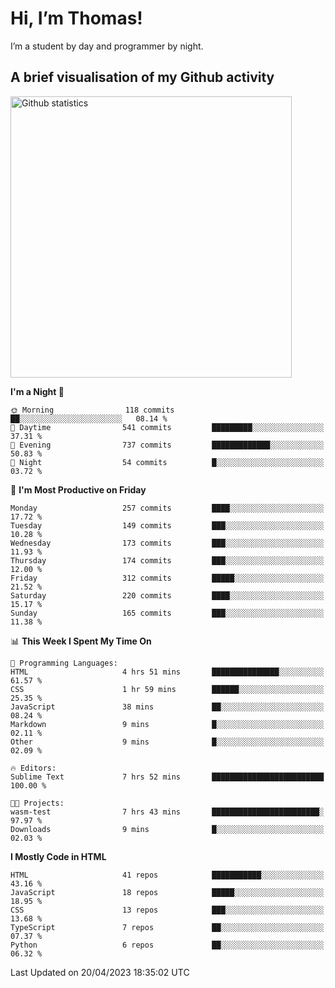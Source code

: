 # Hi, I’m Thomas!
I’m a student by day and programmer by night.

## A brief visualisation of my Github activity

<img title="My Github statistics" alt="Github statistics" width="450px" src="https://github-readme-stats.vercel.app/api?username=thomasrettig&show_icons=true&include_all_commits=true&count_private=true&&hide=issues&theme=tokyonight&border_radius=6px"/>

<!--START_SECTION:waka-->
**I'm a Night 🦉** 

```text
🌞 Morning                118 commits         ██░░░░░░░░░░░░░░░░░░░░░░░   08.14 % 
🌆 Daytime                541 commits         █████████░░░░░░░░░░░░░░░░   37.31 % 
🌃 Evening                737 commits         █████████████░░░░░░░░░░░░   50.83 % 
🌙 Night                  54 commits          █░░░░░░░░░░░░░░░░░░░░░░░░   03.72 % 
```
📅 **I'm Most Productive on Friday** 

```text
Monday                   257 commits         ████░░░░░░░░░░░░░░░░░░░░░   17.72 % 
Tuesday                  149 commits         ███░░░░░░░░░░░░░░░░░░░░░░   10.28 % 
Wednesday                173 commits         ███░░░░░░░░░░░░░░░░░░░░░░   11.93 % 
Thursday                 174 commits         ███░░░░░░░░░░░░░░░░░░░░░░   12.00 % 
Friday                   312 commits         █████░░░░░░░░░░░░░░░░░░░░   21.52 % 
Saturday                 220 commits         ████░░░░░░░░░░░░░░░░░░░░░   15.17 % 
Sunday                   165 commits         ███░░░░░░░░░░░░░░░░░░░░░░   11.38 % 
```


📊 **This Week I Spent My Time On** 

```text
💬 Programming Languages: 
HTML                     4 hrs 51 mins       ███████████████░░░░░░░░░░   61.57 % 
CSS                      1 hr 59 mins        ██████░░░░░░░░░░░░░░░░░░░   25.35 % 
JavaScript               38 mins             ██░░░░░░░░░░░░░░░░░░░░░░░   08.24 % 
Markdown                 9 mins              █░░░░░░░░░░░░░░░░░░░░░░░░   02.11 % 
Other                    9 mins              █░░░░░░░░░░░░░░░░░░░░░░░░   02.09 % 

🔥 Editors: 
Sublime Text             7 hrs 52 mins       █████████████████████████   100.00 % 

🐱‍💻 Projects: 
wasm-test                7 hrs 43 mins       ████████████████████████░   97.97 % 
Downloads                9 mins              █░░░░░░░░░░░░░░░░░░░░░░░░   02.03 % 
```

**I Mostly Code in HTML** 

```text
HTML                     41 repos            ███████████░░░░░░░░░░░░░░   43.16 % 
JavaScript               18 repos            █████░░░░░░░░░░░░░░░░░░░░   18.95 % 
CSS                      13 repos            ███░░░░░░░░░░░░░░░░░░░░░░   13.68 % 
TypeScript               7 repos             ██░░░░░░░░░░░░░░░░░░░░░░░   07.37 % 
Python                   6 repos             ██░░░░░░░░░░░░░░░░░░░░░░░   06.32 % 
```




 Last Updated on 20/04/2023 18:35:02 UTC
<!--END_SECTION:waka-->
